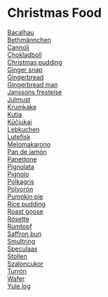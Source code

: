 # Christmas Food
[Bacalhau](https://en.wikipedia.org/wiki/Bacalhau)<br>
[Bethmännchen](https://en.wikipedia.org/wiki/Bethm%C3%A4nnchen)<br>
[Cannoli](https://en.wikipedia.org/wiki/Cannoli)<br>
[Chokladboll](https://en.wikipedia.org/wiki/Chokladboll)<br>
[Christmas pudding](https://en.wikipedia.org/wiki/Christmas_pudding)<br>
[Ginger snap](https://en.wikipedia.org/wiki/Ginger_snap)<br>
[Gingerbread](https://en.wikipedia.org/wiki/Gingerbread)<br>
[Gingerbread man](https://en.wikipedia.org/wiki/Gingerbread_man)<br>
[Janssons frestelse](https://en.wikipedia.org/wiki/Janssons_frestelse)<br>
[Julmust](https://en.wikipedia.org/wiki/Julmust)<br>
[Krumkake](https://en.wikipedia.org/wiki/Krumkake)<br>
[Kutia](https://en.wikipedia.org/wiki/Kutia)<br>
[Kūčiukai](https://en.wikipedia.org/wiki/K%C5%AB%C4%8Diukai)<br>
[Lebkuchen](https://en.wikipedia.org/wiki/Lebkuchen)<br>
[Lutefisk](https://en.wikipedia.org/wiki/Lutefisk)<br>
[Melomakarono](https://en.wikipedia.org/wiki/Melomakarono)<br>
[Pan de jamón](https://en.wikipedia.org/wiki/Pan_de_jam%C3%B3n)<br>
[Panettone](https://en.wikipedia.org/wiki/Panettone)<br>
[Pignolata](https://en.wikipedia.org/wiki/Pignolata)<br>
[Pignolo](https://en.wikipedia.org/wiki/Pignolo_(macaroon))<br>
[Polkagris](https://en.wikipedia.org/wiki/Polkagris)<br>
[Polvorón](https://en.wikipedia.org/wiki/Polvor%C3%B3n)<br>
[Pumpkin pie](https://en.wikipedia.org/wiki/Pumpkin_pie)<br>
[Rice pudding](https://en.wikipedia.org/wiki/Rice_pudding)<br>
[Roast goose](https://en.wikipedia.org/wiki/Roast_goose)<br>
[Rosette](https://en.wikipedia.org/wiki/Rosette_(cookie))<br>
[Rumtopf](https://en.wikipedia.org/wiki/Rumtopf)<br>
[Saffron bun](https://en.wikipedia.org/wiki/Saffron_bun)<br>
[Smultring](https://en.wikipedia.org/wiki/Smultring)<br>
[Speculaas](https://en.wikipedia.org/wiki/Speculaas)<br>
[Stollen](https://en.wikipedia.org/wiki/Stollen)<br>
[Szaloncukor](https://en.wikipedia.org/wiki/Szaloncukor)<br>
[Turrón](https://en.wikipedia.org/wiki/Turr%C3%B3n)<br>
[Wafer](https://en.wikipedia.org/wiki/Wafer)<br>
[Yule log](https://en.wikipedia.org/wiki/Yule_log_(cake))<br>
